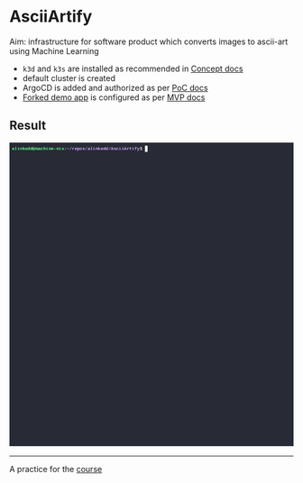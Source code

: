 # AsciiArtify

Aim: infrastructure for software product which converts images to ascii-art using Machine Learning

- `k3d` and `k3s` are installed as recommended in [Concept docs](./doc/Concept.md)
- default cluster is created
- ArgoCD is added and authorized as per [PoC docs](./doc/POC.md)
- [Forked demo app](https://github.com/alinkedd/go-demo-app) is configured as per [MVP docs](./doc/MVP.md)

## Result

![Result of making ascii art from the test image](./doc/assets/test/result-image-argocd.gif)

***

A practice for the [course](https://prometheus.org.ua/prometheus-plus/devops_and_kubernetes/)
